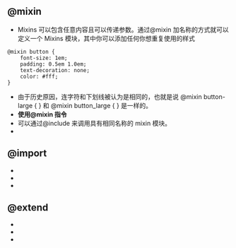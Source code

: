 <!--
 * @Author: your name
 * @Date: 2021-07-07 22:52:57
 * @LastEditTime: 2021-07-07 22:59:52
 * @LastEditors: Please set LastEditors
 * @Description: In User Settings Edit
 * @FilePath: \notes\study notes\css-study\sass-@.md
-->

## @mixin

-   Mixins 可以包含任意内容且可以传递参数。通过@mixin 加名称的方式就可以定义一个 Mixins 模块，其中你可以添加任何你想重复使用的样式

```
@mixin button {
    font-size: 1em;
    padding: 0.5em 1.0em;
    text-decoration: none;
    color: #fff;
}
```

-   由于历史原因，连字符和下划线被认为是相同的，也就是说 @mixin button-large { } 和 @mixin button_large { } 是一样的。
-   **使用@mixin 指令**
-   可以通过@include 来调用具有相同名称的 mixin 模块。
-

## @import

-
-
-

## @extend

-
-
-
